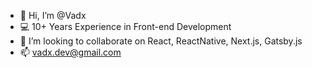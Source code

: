 - 👋 Hi, I’m @Vadx
- 💻 10+ Years Experience in Front-end Development
- 💞️ I’m looking to collaborate on React, ReactNative, Next.js, Gatsby.js
- 📫 vadx.dev@gmail.com

<!---
Vadx/Vadx is a ✨ special ✨ repository because its `README.md` (this file) appears on your GitHub profile.
You can click the Preview link to take a look at your changes.
--->
